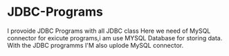 # JDBC-Programs
I provoide JDBC Programs with all JDBC class
Here we need of MySQL connector for exicute programs,i am use MYSQL Database for storing data.
With the JDBC programms I'M also uplode MySQL connector.
